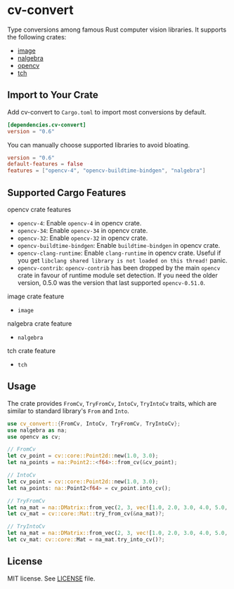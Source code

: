 # cv-convert

Type conversions among famous Rust computer vision libraries. It supports the following crates:

- [image](https://crates.io/crates/image)
- [nalgebra](https://crates.io/crates/nalgebra)
- [opencv](https://crates.io/crates/opencv)
- [tch](https://crates.io/crates/tch)

## Import to Your Crate

Add cv-convert to `Cargo.toml` to import most conversions by default.

```toml
[dependencies.cv-convert]
version = "0.6"
```

You can manually choose supported libraries to avoid bloating.

```toml
version = "0.6"
default-features = false
features = ["opencv-4", "opencv-buildtime-bindgen", "nalgebra"]
```

## Supported Cargo Features

opencv crate features

- `opencv-4`: Enable `opencv-4` in opencv crate.
- `opencv-34`: Enable `opencv-34` in opencv crate.
- `opencv-32`: Enable `opencv-32` in opencv crate.
- `opencv-buildtime-bindgen`: Enable `buildtime-bindgen` in opencv crate.
- `opencv-clang-runtime`: Enable `clang-runtime` in opencv crate. Useful if you get `libclang shared library is not loaded on this thread!` panic.
- `opencv-contrib`: `opencv-contrib` has been dropped by the main `opencv` crate in favour of runtime module set detection. If you need the older version, 0.5.0 was the version that last supported `opencv-0.51.0`. 

image crate feature

- `image`

nalgebra crate feature

- `nalgebra`

tch crate feature

- `tch`


## Usage

The crate provides `FromCv`, `TryFromCv`, `IntoCv`, `TryIntoCv` traits, which are similar to standard library's `From` and `Into`.

```rust
use cv_convert::{FromCv, IntoCv, TryFromCv, TryIntoCv};
use nalgebra as na;
use opencv as cv;

// FromCv
let cv_point = cv::core::Point2d::new(1.0, 3.0);
let na_points = na::Point2::<f64>::from_cv(&cv_point);

// IntoCv
let cv_point = cv::core::Point2d::new(1.0, 3.0);
let na_points: na::Point2<f64> = cv_point.into_cv();

// TryFromCv
let na_mat = na::DMatrix::from_vec(2, 3, vec![1.0, 2.0, 3.0, 4.0, 5.0, 6.0]);
let cv_mat = cv::core::Mat::try_from_cv(&na_mat)?;

// TryIntoCv
let na_mat = na::DMatrix::from_vec(2, 3, vec![1.0, 2.0, 3.0, 4.0, 5.0, 6.0]);
let cv_mat: cv::core::Mat = na_mat.try_into_cv()?;
```

## License

MIT license. See [LICENSE](LICENSE.txt) file.
